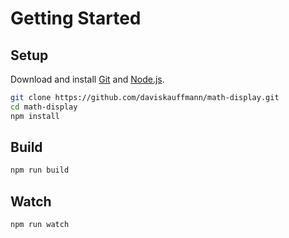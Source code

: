 # Getting Started

## Setup

Download and install [Git](https://git-scm.com/) and [Node.js](https://nodejs.org/).

```sh
git clone https://github.com/daviskauffmann/math-display.git
cd math-display
npm install
```

## Build

```sh
npm run build
```

## Watch

```sh
npm run watch
```
